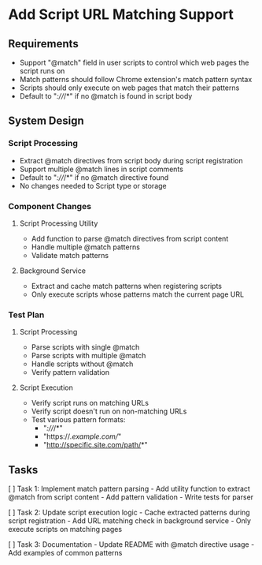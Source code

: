 # Add Script URL Matching Support

## Requirements
- Support "@match" field in user scripts to control which web pages the script runs on
- Match patterns should follow Chrome extension's match pattern syntax
- Scripts should only execute on web pages that match their patterns
- Default to "*://*/*" if no @match is found in script body

## System Design

### Script Processing
- Extract @match directives from script body during script registration
- Support multiple @match lines in script comments
- Default to "*://*/*" if no @match directive found
- No changes needed to Script type or storage

### Component Changes
1. Script Processing Utility
   - Add function to parse @match directives from script content
   - Handle multiple @match patterns
   - Validate match patterns

2. Background Service
   - Extract and cache match patterns when registering scripts
   - Only execute scripts whose patterns match the current page URL

### Test Plan
1. Script Processing
   - Parse scripts with single @match
   - Parse scripts with multiple @match
   - Handle scripts without @match
   - Verify pattern validation

2. Script Execution
   - Verify script runs on matching URLs
   - Verify script doesn't run on non-matching URLs
   - Test various pattern formats:
     - "*://*/*"
     - "https://*.example.com/*"
     - "http://specific.site.com/path/*"

## Tasks
[ ] Task 1: Implement match pattern parsing
    - Add utility function to extract @match from script content
    - Add pattern validation
    - Write tests for parser

[ ] Task 2: Update script execution logic
    - Cache extracted patterns during script registration
    - Add URL matching check in background service
    - Only execute scripts on matching pages

[ ] Task 3: Documentation
    - Update README with @match directive usage
    - Add examples of common patterns
